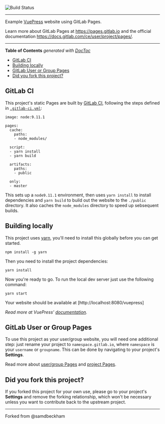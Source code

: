 ![Build Status](https://gitlab.com/samdbeckham/vuepress-gl-pages/badges/master/build.svg)

---

Example [VuePress][project] website using GitLab Pages.

Learn more about GitLab Pages at https://pages.gitlab.io and the official
documentation https://docs.gitlab.com/ce/user/project/pages/.

---

<!-- START doctoc generated TOC please keep comment here to allow auto update -->
<!-- DON'T EDIT THIS SECTION, INSTEAD RE-RUN doctoc TO UPDATE -->
**Table of Contents**  *generated with [DocToc](https://github.com/thlorenz/doctoc)*

- [GitLab CI](#gitlab-ci)
- [Building locally](#building-locally)
- [GitLab User or Group Pages](#gitlab-user-or-group-pages)
- [Did you fork this project?](#did-you-fork-this-project)

<!-- END doctoc generated TOC please keep comment here to allow auto update -->

## GitLab CI

This project's static Pages are built by [GitLab CI][ci], following the steps
defined in [`.gitlab-ci.yml`](.gitlab-ci.yml):

```
image: node:9.11.1

pages:
  cache:
    paths:
    - node_modules/

  script:
  - yarn install
  - yarn build

  artifacts:
    paths:
    - public
  
  only:
  - master

```

This sets up a `node9.11.1` environment, then uses `yarn install` to install dependencies and `yarn build` to build out the website to the `./public` directory.
It also caches the `node_modules` directory to speed up sebsequent builds.

## Building locally

This project uses [yarn](https://yarnpkg.com), you'll need to install this globally before you can get started.

```
npm install -g yarn
```

Then you need to install the project dependencies:

```
yarn install
```

Now you're ready to go.
To run the local dev server just use the following command:

```
yarn start
```

Your website should be available at [http://localhost:8080/vuepress]

*Read more at VuePress' [documentation][].*

## GitLab User or Group Pages

To use this project as your user/group website, you will need one additional
step: just rename your project to `namespace.gitlab.io`, where `namespace` is
your `username` or `groupname`. This can be done by navigating to your
project's **Settings**.

Read more about [user/group Pages][userpages] and [project Pages][projpages].

## Did you fork this project?

If you forked this project for your own use, please go to your project's
**Settings** and remove the forking relationship, which won't be necessary
unless you want to contribute back to the upstream project.

[ci]: https://about.gitlab.com/gitlab-ci/
[project]: https://vuepress.vuejs.org/
[install]: https://vuepress.vuejs.org/guide/getting-started.html
[documentation]: https://vuepress.vuejs.org/guide/
[userpages]: https://docs.gitlab.com/ce/user/project/pages/introduction.html#user-or-group-pages
[projpages]: https://docs.gitlab.com/ce/user/project/pages/introduction.html#project-pages

----

Forked from @samdbeckham

